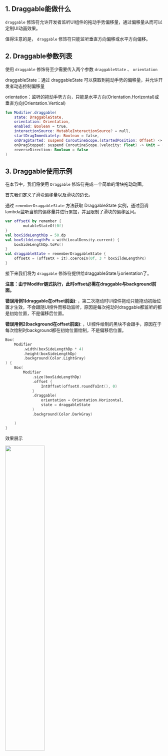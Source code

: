 ## 1. Draggable能做什么

 <code>draggable</code> 修饰符允许开发者监听UI组件的拖动手势偏移量，通过偏移量从而可以定制UI动画效果。

值得注意的是， <code>draggable</code> 修饰符只能监听垂直方向偏移或水平方向偏移。

## 2. Draggable参数列表

使用 <code>draggable</code> 修饰符至少需要传入两个参数 <code>draggableState</code> 、 <code>orientation</code> 

draggableState：通过 draggableState 可以获取到拖动手势的偏移量，并允许开发者动态控制偏移量

orientation：监听的拖动手势方向，只能是水平方向(Orientation.Horizontal)或垂直方向(Orientation.Vertical)

```kotlin
fun Modifier.draggable(
    state: DraggableState,
    orientation: Orientation,
    enabled: Boolean = true,
    interactionSource: MutableInteractionSource? = null,
    startDragImmediately: Boolean = false,
    onDragStarted: suspend CoroutineScope.(startedPosition: Offset) -> Unit = {},
    onDragStopped: suspend CoroutineScope.(velocity: Float) -> Unit = {},
    reverseDirection: Boolean = false
)
```

## 3. Draggable使用示例

在本节中，我们将使用 <code>Draggable</code> 修饰符完成一个简单的滑块拖动动画。

首先我们定义了滑块偏移量以及滑块的边长。

通过 <code>rememberDraggableState</code> 方法获取 DraggableState 实例，通过回调lambda监听当前的偏移量并进行累加，并且限制了滑块的偏移区间。

```kotlin
var offsetX by remember {
		mutableStateOf(0f)
}
val boxSideLengthDp = 50.dp
val boxSildeLengthPx = with(LocalDensity.current) {
    boxSideLengthDp.toPx()
}
val draggableState = rememberDraggableState {
    offsetX = (offsetX + it).coerceIn(0f, 3 * boxSildeLengthPx)
}
```

接下来我们将为 <code>draggable</code> 修饰符提供给draggableState与orientation了。

**注意：由于Modifer链式执行，此时offset必需在draggable与background前面。**

**错误用例1(draggable在offset前面)**: ，第二次拖动时UI控件拖动只能拖动初始位置才生效，不会跟随UI控件而移动监听，原因是每次拖动时draggable都监听的都是初始位置，不是偏移后位置。

**错误用例2(background在offset前面)**: ，UI控件绘制的黑块不会跟手，原因在于每次绘制时background都在初始位置绘制，不是偏移后位置。

```kotlin
Box(
    Modifier
        .width(boxSideLengthDp * 4)
        .height(boxSideLengthDp)
        .background(Color.LightGray)
) {
    Box(
        Modifier
            .size(boxSideLengthDp)
            .offset {
                IntOffset(offsetX.roundToInt(), 0)
            }
            .draggable(
                orientation = Orientation.Horizontal,
                state = draggableState
            )
            .background(Color.DarkGray)

    )
}
```

效果展示

<img src = "../../assets/gesture/draggable/demo1.gif" width = "50%" height = "50%">

